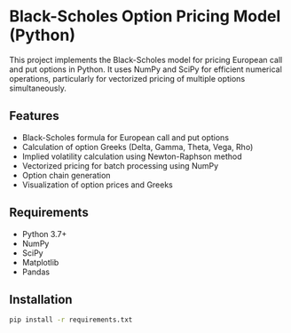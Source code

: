 # Black-Scholes Option Pricing Model (Python)

This project implements the Black-Scholes model for pricing European call and put options in Python. It uses NumPy and SciPy for efficient numerical operations, particularly for vectorized pricing of multiple options simultaneously.

## Features

- Black-Scholes formula for European call and put options
- Calculation of option Greeks (Delta, Gamma, Theta, Vega, Rho)
- Implied volatility calculation using Newton-Raphson method
- Vectorized pricing for batch processing using NumPy
- Option chain generation
- Visualization of option prices and Greeks

## Requirements

- Python 3.7+
- NumPy
- SciPy
- Matplotlib
- Pandas

## Installation

```bash
pip install -r requirements.txt